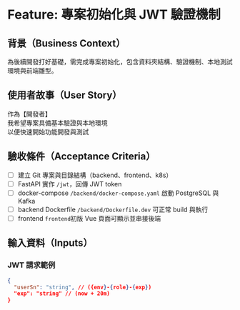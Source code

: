 # Feature: 專案初始化與 JWT 驗證機制

## 背景（Business Context）

為後續開發打好基礎，需完成專案初始化，包含資料夾結構、驗證機制、本地測試環境與前端雛型。

## 使用者故事（User Story）

作為【開發者】  
我希望專案具備基本驗證與本地環境  
以便快速開始功能開發與測試

## 驗收條件（Acceptance Criteria）

- [ ] 建立 Git 專案與目錄結構（backend、frontend、k8s）
- [ ] FastAPI 實作 `/jwt`，回傳 JWT token
- [ ] docker-compose `/backend/docker-compose.yaml` 啟動 PostgreSQL 與 Kafka
- [ ] backend Dockerfile `/backend/Dockerfile.dev` 可正常 build 與執行
- [ ] frontend `frontend`初版 Vue 頁面可顯示並串接後端

## 輸入資料（Inputs）

### JWT 請求範例

```json
{
  "userSn": "string", // ({env}-{role}-{exp})
  "exp": "string" // (now + 20m)
}
```
